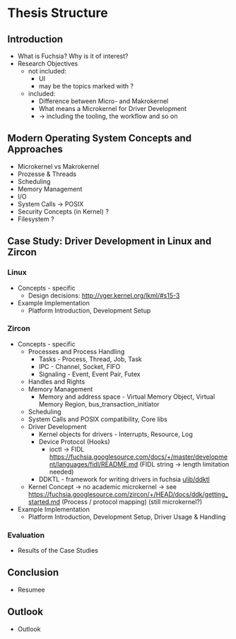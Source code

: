  # Thesis Structure



## Introduction

- What is Fuchsia? Why is it of interest?
- Research Objectives
  - not included:
    - UI
    - may be the topics marked with ?
  - included:
    - Difference between Micro- and Makrokernel
    - What means a Microkernel for Driver Development
    - -> including the tooling, the workflow and so on

## Modern Operating System Concepts  and Approaches

- Microkernel vs Makrokernel
- Prozesse & Threads
- Scheduling
- Memory Management
- I/O
- System Calls -> POSIX
- Security Concepts (in Kernel) ?
- Filesystem ?

## Case Study: Driver Development in Linux and Zircon

### Linux

- Concepts - specific
  - Design decisions: http://vger.kernel.org/lkml/#s15-3
- Example Implementation
  - Platform Introduction, Development Setup

### Zircon

- Concepts - specific
  - Processes and Process Handling
    - Tasks - Process, Thread, Job, Task
    - IPC - Channel, Socket, FIFO
    - Signaling - Event, Event Pair, Futex
  - Handles and Rights
  - Memory Management
    - Memory and address space - Virtual Memory Object, Virtual Memory Region, bus_transaction_initiator
  - Scheduling
  - System Calls and POSIX compatibility, Core libs
  - Driver Development
    - Kernel objects for drivers - Interrupts, Resource, Log
    - Device Protocol (Hooks)
      - ioctl -> FIDL https://fuchsia.googlesource.com/docs/+/master/development/languages/fidl/README.md (FIDL string -> length limitation needed)
    - DDKTL - framework for writing drivers in fuchsia [ulib/ddktl](https://github.com/Allegra42/zircon/blob/master/system/ulib/ddktl)
  - Kernel Concept -> no academic microkernel -> see https://fuchsia.googlesource.com/zircon/+/HEAD/docs/ddk/getting_started.md (Process / protocol mapping) (still microkernel?)
- Example Implementation
  - Platform Introduction, Development Setup, Driver Usage & Handling

### Evaluation

- Results of the Case Studies

## Conclusion

- Resumee

## Outlook

- Outlook

